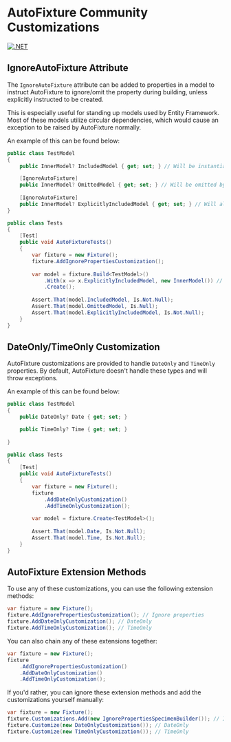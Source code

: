 # AutoFixture Community Customizations

[![.NET](https://github.com/Owen-Krueger/AutoFixture.Communty.Customizations/actions/workflows/dotnet.yaml/badge.svg)](https://github.com/Owen-Krueger/AutoFixture.Communty.Customizations/actions/workflows/dotnet.yaml)

## IgnoreAutoFixture Attribute

The `IgnoreAutoFixture` attribute can be added to properties in a model to instruct AutoFixture to ignore/omit the property during building, unless explicitly instructed to be created.

This is especially useful for standing up models used by Entity Framework. Most of these models utilize circular dependencies, which would cause an exception to be raised by AutoFixture normally.

An example of this can be found below:

``` C#
public class TestModel
{
    public InnerModel? IncludedModel { get; set; } // Will be instantiated by AutoFixture

    [IgnoreAutoFixture]
    public InnerModel? OmittedModel { get; set; } // Will be omitted by AutoFixture
    
    [IgnoreAutoFixture]
    public InnerModel? ExplicitlyIncludedModel { get; set; } // Will also be omitted by AutoFixture, but will be explicitly included (see below)
}

public class Tests
{
    [Test]
    public void AutoFixtureTests()
    {
        var fixture = new Fixture();
        fixture.AddIgnorePropertiesCustomization();
        
        var model = fixture.Build<TestModel>()
            .With(x => x.ExplicitlyIncludedModel, new InnerModel()) // Tells AutoFixture to set this property, instead of ignoring it.
            .Create();
        
        Assert.That(model.IncludedModel, Is.Not.Null);
        Assert.That(model.OmittedModel, Is.Null);
        Assert.That(model.ExplicitlyIncludedModel, Is.Not.Null);
    }
}
```

## DateOnly/TimeOnly Customization

AutoFixture customizations are provided to handle `DateOnly` and `TimeOnly` properties. By default, AutoFixture doesn't handle these types and will throw exceptions.

An example of this can be found below:

``` C#
public class TestModel
{
    public DateOnly? Date { get; set; }

    public TimeOnly? Time { get; set; }
    
}

public class Tests
{
    [Test]
    public void AutoFixtureTests()
    {
        var fixture = new Fixture();
        fixture
            .AddDateOnlyCustomization()
            .AddTimeOnlyCustomization();
        
        var model = fixture.Create<TestModel>();
        
        Assert.That(model.Date, Is.Not.Null);
        Assert.That(model.Time, Is.Not.Null);
    }
}
```

## AutoFixture Extension Methods

To use any of these customizations, you can use the following extension methods:

``` C#
var fixture = new Fixture();
fixture.AddIgnorePropertiesCustomization(); // Ignore properties
fixture.AddDateOnlyCustomization(); // DateOnly
fixture.AddTimeOnlyCustomization(); // TimeOnly
```

You can also chain any of these extensions together:

``` C#
var fixture = new Fixture();
fixture
    .AddIgnorePropertiesCustomization()
    .AddDateOnlyCustomization()
    .AddTimeOnlyCustomization();
```


If you'd rather, you can ignore these extension methods and add the customizations yourself manually:

``` C#
var fixture = new Fixture();
fixture.Customizations.Add(new IgnorePropertiesSpecimenBuilder()); // Ignore properties
fixture.Customize(new DateOnlyCustomization()); // DateOnly
fixture.Customize(new TimeOnlyCustomization()); // TimeOnly
```
